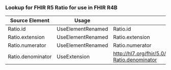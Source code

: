 ### Lookup for FHIR R5 Ratio for use in FHIR R4B

| Source Element | Usage | Target |
| -------------- | ----- | ------ |
| Ratio.id | UseElementRenamed | Ratio.id |
| Ratio.extension | UseElementRenamed | Ratio.extension |
| Ratio.numerator | UseElementRenamed | Ratio.numerator |
| Ratio.denominator | UseExtension | http://hl7.org/fhir/5.0/StructureDefinition/extension-Ratio.denominator |
